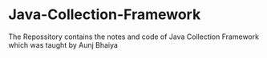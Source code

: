 # Java-Collection-Framework
The Repossitory contains the notes and code of Java Collection Framework which was taught by Aunj Bhaiya 
